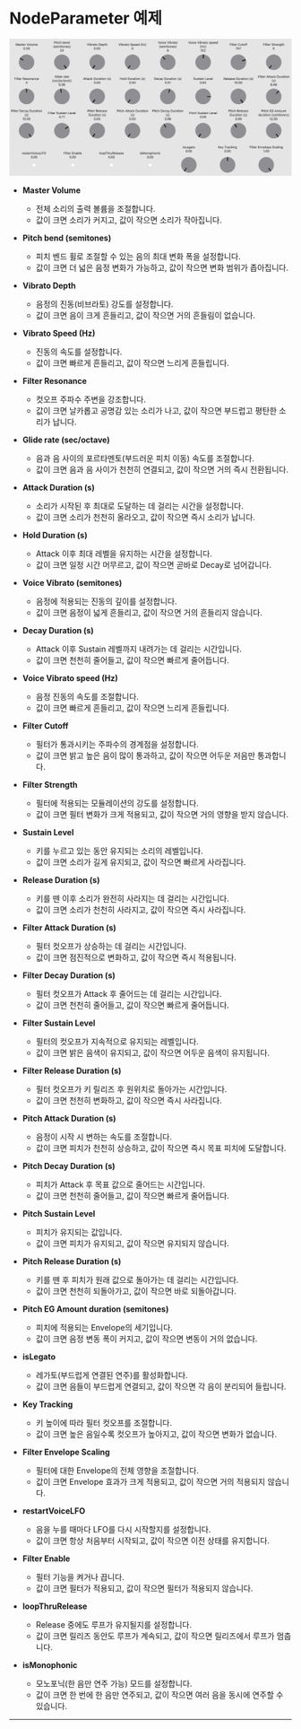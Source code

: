 # NodeParameter 예제

![필터 목록](./NodeParameter_예제.png)

* **Master Volume**

  * 전체 소리의 출력 볼륨을 조절합니다.
  * 값이 크면 소리가 커지고, 값이 작으면 소리가 작아집니다.

* **Pitch bend (semitones)**

  * 피치 벤드 휠로 조절할 수 있는 음의 최대 변화 폭을 설정합니다.
  * 값이 크면 더 넓은 음정 변화가 가능하고, 값이 작으면 변화 범위가 좁아집니다.

* **Vibrato Depth**

  * 음정의 진동(비브라토) 강도를 설정합니다.
  * 값이 크면 음이 크게 흔들리고, 값이 작으면 거의 흔들림이 없습니다.

* **Vibrato Speed (Hz)**

  * 진동의 속도를 설정합니다.
  * 값이 크면 빠르게 흔들리고, 값이 작으면 느리게 흔들립니다.

* **Filter Resonance**

  * 컷오프 주파수 주변을 강조합니다.
  * 값이 크면 날카롭고 공명감 있는 소리가 나고, 값이 작으면 부드럽고 평탄한 소리가 납니다.

* **Glide rate (sec/octave)**

  * 음과 음 사이의 포르타멘토(부드러운 피치 이동) 속도를 조절합니다.
  * 값이 크면 음과 음 사이가 천천히 연결되고, 값이 작으면 거의 즉시 전환됩니다.

* **Attack Duration (s)**

  * 소리가 시작된 후 최대로 도달하는 데 걸리는 시간을 설정합니다.
  * 값이 크면 소리가 천천히 올라오고, 값이 작으면 즉시 소리가 납니다.

* **Hold Duration (s)**

  * Attack 이후 최대 레벨을 유지하는 시간을 설정합니다.
  * 값이 크면 일정 시간 머무르고, 값이 작으면 곧바로 Decay로 넘어갑니다.

* **Voice Vibrato (semitones)**

  * 음정에 적용되는 진동의 깊이를 설정합니다.
  * 값이 크면 음정이 넓게 흔들리고, 값이 작으면 거의 흔들리지 않습니다.

* **Decay Duration (s)**

  * Attack 이후 Sustain 레벨까지 내려가는 데 걸리는 시간입니다.
  * 값이 크면 천천히 줄어들고, 값이 작으면 빠르게 줄어듭니다.

* **Voice Vibrato speed (Hz)**

  * 음정 진동의 속도를 조절합니다.
  * 값이 크면 빠르게 흔들리고, 값이 작으면 느리게 흔들립니다.

* **Filter Cutoff**

  * 필터가 통과시키는 주파수의 경계점을 설정합니다.
  * 값이 크면 밝고 높은 음이 많이 통과하고, 값이 작으면 어두운 저음만 통과합니다.

* **Filter Strength**

  * 필터에 적용되는 모듈레이션의 강도를 설정합니다.
  * 값이 크면 필터 변화가 크게 적용되고, 값이 작으면 거의 영향을 받지 않습니다.

* **Sustain Level**

  * 키를 누르고 있는 동안 유지되는 소리의 레벨입니다.
  * 값이 크면 소리가 길게 유지되고, 값이 작으면 빠르게 사라집니다.

* **Release Duration (s)**

  * 키를 뗀 이후 소리가 완전히 사라지는 데 걸리는 시간입니다.
  * 값이 크면 소리가 천천히 사라지고, 값이 작으면 즉시 사라집니다.

* **Filter Attack Duration (s)**

  * 필터 컷오프가 상승하는 데 걸리는 시간입니다.
  * 값이 크면 점진적으로 변화하고, 값이 작으면 즉시 적용됩니다.

* **Filter Decay Duration (s)**

  * 필터 컷오프가 Attack 후 줄어드는 데 걸리는 시간입니다.
  * 값이 크면 천천히 줄어들고, 값이 작으면 빠르게 줄어듭니다.

* **Filter Sustain Level**

  * 필터의 컷오프가 지속적으로 유지되는 레벨입니다.
  * 값이 크면 밝은 음색이 유지되고, 값이 작으면 어두운 음색이 유지됩니다.

* **Filter Release Duration (s)**

  * 필터 컷오프가 키 릴리즈 후 원위치로 돌아가는 시간입니다.
  * 값이 크면 천천히 변화하고, 값이 작으면 즉시 사라집니다.

* **Pitch Attack Duration (s)**

  * 음정이 시작 시 변하는 속도를 조절합니다.
  * 값이 크면 피치가 천천히 상승하고, 값이 작으면 즉시 목표 피치에 도달합니다.

* **Pitch Decay Duration (s)**

  * 피치가 Attack 후 목표 값으로 줄어드는 시간입니다.
  * 값이 크면 천천히 줄어들고, 값이 작으면 빠르게 줄어듭니다.

* **Pitch Sustain Level**

  * 피치가 유지되는 값입니다.
  * 값이 크면 피치가 유지되고, 값이 작으면 유지되지 않습니다.

* **Pitch Release Duration (s)**

  * 키를 뗀 후 피치가 원래 값으로 돌아가는 데 걸리는 시간입니다.
  * 값이 크면 천천히 되돌아가고, 값이 작으면 바로 되돌아갑니다.

* **Pitch EG Amount duration (semitones)**

  * 피치에 적용되는 Envelope의 세기입니다.
  * 값이 크면 음정 변동 폭이 커지고, 값이 작으면 변동이 거의 없습니다.

* **isLegato**

  * 레가토(부드럽게 연결된 연주)를 활성화합니다.
  * 값이 크면 음들이 부드럽게 연결되고, 값이 작으면 각 음이 분리되어 들립니다.

* **Key Tracking**

  * 키 높이에 따라 필터 컷오프를 조절합니다.
  * 값이 크면 높은 음일수록 컷오프가 높아지고, 값이 작으면 변화가 없습니다.

* **Filter Envelope Scaling**

  * 필터에 대한 Envelope의 전체 영향을 조절합니다.
  * 값이 크면 Envelope 효과가 크게 적용되고, 값이 작으면 거의 적용되지 않습니다.

* **restartVoiceLFO**

  * 음을 누를 때마다 LFO를 다시 시작할지를 설정합니다.
  * 값이 크면 항상 처음부터 시작되고, 값이 작으면 이전 상태를 유지합니다.

* **Filter Enable**

  * 필터 기능을 켜거나 끕니다.
  * 값이 크면 필터가 적용되고, 값이 작으면 필터가 적용되지 않습니다.

* **loopThruRelease**

  * Release 중에도 루프가 유지될지를 설정합니다.
  * 값이 크면 릴리즈 동안도 루프가 계속되고, 값이 작으면 릴리즈에서 루프가 멈춥니다.

* **isMonophonic**

  * 모노포닉(한 음만 연주 가능) 모드를 설정합니다.
  * 값이 크면 한 번에 한 음만 연주되고, 값이 작으면 여러 음을 동시에 연주할 수 있습니다.

---


